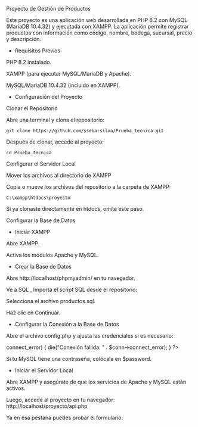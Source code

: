 Proyecto de Gestión de Productos

Este proyecto es una aplicación web desarrollada en PHP 8.2 con MySQL (MariaDB 10.4.32) y ejecutada con XAMPP. La aplicación permite registrar productos con información como código, nombre, bodega, sucursal, precio y descripción.

* Requisitos Previos

PHP 8.2 instalado.

XAMPP (para ejecutar MySQL/MariaDB y Apache).

MySQL/MariaDB 10.4.32 (incluido en XAMPP).

* Configuración del Proyecto

Clonar el Repositorio

Abre una terminal y clona el repositorio:

    git clone https://github.com/sseba-silva/Prueba_tecnica.git

Después de clonar, accede al proyecto:

    cd Prueba_tecnica

Configurar el Servidor Local

Mover los archivos al directorio de XAMPP

Copia o mueve los archivos del repositorio a la carpeta de XAMPP:

    C:\xampp\htdocs\proyecto

Si ya clonaste directamente en htdocs, omite este paso.

Configurar la Base de Datos

* Iniciar XAMPP

Abre XAMPP.

Activa los módulos Apache y MySQL.

* Crear la Base de Datos

Abre http://localhost/phpmyadmin/ en tu navegador.

Ve a SQL , Importa el script SQL desde el repositorio:


Selecciona el archivo productos.sql.

Haz clic en Continuar.

* Configurar la Conexión a la Base de Datos

Abre el archivo config.php y ajusta las credenciales si es necesario:

<?php
$servername = "localhost";
$username = "root";
$password = ""; // Deja vacío si usas XAMPP por defecto
$dbname = "productos_db";

$conn = new mysqli($servername, $username, $password, $dbname);
if ($conn->connect_error) {
    die("Conexión fallida: " . $conn->connect_error);
}
?>

Si tu MySQL tiene una contraseña, colócala en $password.

* Iniciar el Servidor Local

Abre XAMPP y asegúrate de que los servicios de Apache y MySQL están activos.

Luego, accede al proyecto en tu navegador:
http://localhost/proyecto/api.php

Ya en esa pestaña puedes probar el formulario.
